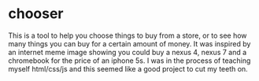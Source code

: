 chooser
=======
This is a tool to help you choose things to buy from a store, or to see how many things you can buy for a certain amount of money.  It was inspired by an internet meme image showing you could buy a nexus 4, nexus 7 and a chromebook for the price of an iphone 5s.
I was in the process of teaching myself html/css/js and this seemed like a good project to cut my teeth on.
